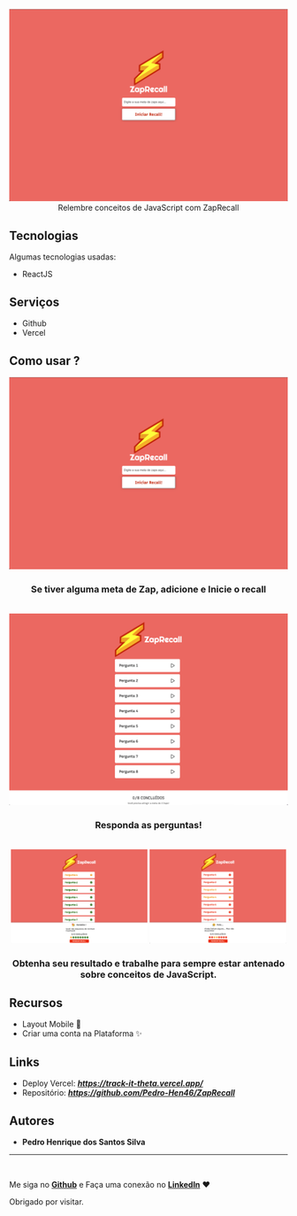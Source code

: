 <img src="./src/images/Inicial.png">
<center>Relembre conceitos de JavaScript com ZapRecall</center>

## Tecnologias

Algumas tecnologias usadas:

- ReactJS

## Serviços

- Github
- Vercel

## Como usar ?

<center>
<div>
  <img src="./src/images/Inicial.png">
  <h3>Se tiver alguma meta de Zap, adicione e Inicie o recall</h3>
</div>
</center>

<br/>

<center>
<div>
  <img src="./src/images/Questions.png">
  <h3>Responda as perguntas!</h3>
</div>
</center>

<br/>

<center>
<div>
  <img src="./src/images/Sucesso.png" width="49%" height="auto">
  <img src="./src/images/Falha.png" width="49%" height="auto">
  <h3>Obtenha seu resultado e trabalhe para sempre estar antenado sobre conceitos de JavaScript.</h3>
</div>
</center>

## Recursos

- Layout Mobile 📱
- Criar uma conta na Plataforma ✨

## Links

- Deploy Vercel: ***https://track-it-theta.vercel.app/***
- Repositório: ***https://github.com/Pedro-Hen46/ZapRecall***

## Autores

- **Pedro Henrique dos Santos Silva**

---

  <br />
  
  Me siga no [**Github**](https://github.com/login?return_to=https%3A%2F%2Fgithub.com%2FPedro-Hen46) e Faça uma conexão no [**LinkedIn**](https://www.linkedin.com/in/pedro-henrique-dos-santos-silva-05012289) ❤

Obrigado por visitar.
